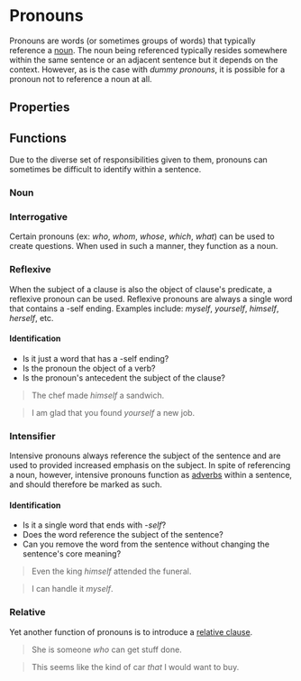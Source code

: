 # Pronouns
<!-- +elementInfo -->
<!-- !pronoun -->
Pronouns are words (or sometimes groups of words) that typically reference a [noun](noun). The noun being referenced typically resides somewhere within the same sentence or an adjacent sentence but it depends on the context. However, as is the case with *dummy pronouns*, it is possible for a pronoun not to reference a noun at all. 
<!-- !pronoun -->

## Properties
<!-- +propertySummary -->

## Functions
Due to the diverse set of responsibilities given to them, pronouns can sometimes be difficult to identify within a sentence.

### Noun


### Interrogative
Certain pronouns (ex: *who*, *whom*, *whose*, *which*, *what*) can be used to create questions. When used in such a manner, they function as a noun.

### Reflexive
When the subject of a clause is also the object of clause's predicate, a reflexive pronoun can be used. Reflexive pronouns are always a single word that contains a -self ending. Examples include: *myself*, *yourself*, *himself*, *herself*, etc.

#### Identification
- Is it just a word that has a -self ending?
- Is the pronoun the object of a verb?
- Is the pronoun's antecedent the subject of the clause?

> The chef made *himself* a sandwich.

> I am glad that you found *yourself* a new job.

### Intensifier
Intensive pronouns always reference the subject of the sentence and are used to provided increased emphasis on the subject. In spite of referencing a noun, however, intensive pronouns function as [adverbs](adverb) within a sentence, and should therefore be marked as such.

#### Identification
- Is it a single word that ends with -*self*?
- Does the word reference the subject of the sentence?
- Can you remove the word from the sentence without changing the sentence's core meaning?

> Even the king *himself* attended the funeral.

> I can handle it *myself*.

### Relative
Yet another function of pronouns is to introduce a [relative clause](relative-clause).

> She is someone *who* can get stuff done.

> This seems like the kind of car *that* I would want to buy.